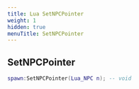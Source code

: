 ```yaml
---
title: Lua SetNPCPointer
weight: 1
hidden: true
menuTitle: SetNPCPointer
---
```

## SetNPCPointer
```lua
spawn:SetNPCPointer(Lua_NPC n); -- void
```